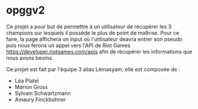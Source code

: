 # opggv2
Ce projet a pour but de permettre à un utilisateur de récupérer les 3 champions sur lesquels il possède le plus de point de maîtrise.
Pour ce faire, la page affichera un input où l'utilisateur deavra entrer son pseudo puis nous ferons un appel vers l'API de Riot Games https://developer.riotgames.com/apis afin  de récupérer les informations que nous avons beoins.

Ce projet est fait par l'équipe 3 alias Lémasyam, elle est composée de :
- Léa Platel
- Marion Gross
- Sylvain Schwartzmann
- Amaury Finckbohner
